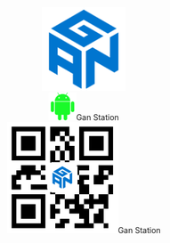 <div align=center><img width="150" height="150" src="https://github.com/lacuz/ApkTest/blob/master/jpg/ic_launcher.png"/></div>  

<div align=center><img width="50" height="50" src="https://github.com/lacuz/ApkTest/blob/master/jpg/ic_android.png"/>Gan Station</div>

<div align=center><img width="200" height="200" src="https://github.com/lacuz/ApkTest/blob/master/jpg/ic_qrcode.png"/>Gan Station</div>
